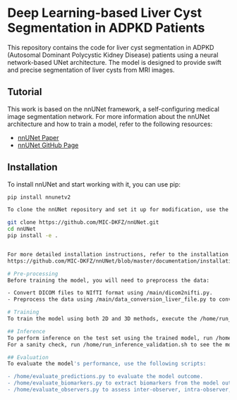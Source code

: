 # Deep Learning-based Liver Cyst Segmentation in ADPKD Patients

This repository contains the code for liver cyst segmentation in ADPKD (Autosomal Dominant Polycystic Kidney Disease) patients using a neural network-based UNet architecture. The model is designed to provide swift and precise segmentation of liver cysts from MRI images.

## Tutorial

This work is based on the nnUNet framework, a self-configuring medical image segmentation network. For more information about the nnUNet architecture and how to train a model, refer to the following resources:

- [nnUNet Paper](https://www.nature.com/articles/s41592-020-01008-z)
- [nnUNet GitHub Page](https://github.com/MIC-DKFZ/nnUNet)

## Installation

To install nnUNet and start working with it, you can use pip:
```bash
pip install nnunetv2

To clone the nnUNet repository and set it up for modification, use the following commands:

git clone https://github.com/MIC-DKFZ/nnUNet.git
cd nnUNet
pip install -e .


For more detailed installation instructions, refer to the installation instructions provided in the nnUNet documentation:
https://github.com/MIC-DKFZ/nnUNet/blob/master/documentation/installation_instructions.md

# Pre-processing
Before training the model, you will need to preprocess the data:

- Convert DICOM files to NIfTI format using /main/dicom2nifti.py.
- Preprocess the data using /main/data_conversion_liver_file.py to convert the training/validation and test sets to the format required by the nnUNet framework.

# Training
To train the model using both 2D and 3D methods, execute the /home/run_training.sh script.

## Inference
To perform inference on the test set using the trained model, run /home/run_inference.py.
For a sanity check, run /home/run_inference_validation.sh to see the model outcomes on the validation set.

## Evaluation
To evaluate the model's performance, use the following scripts:

- /home/evaluate_predictions.py to evaluate the model outcome.
- /home/evaluate_biomarkers.py to extract biomarkers from the model output and ground truth.
- /home/evaluate_observers.py to assess inter-observer, intra-observer, and reliability of manual labeling.

